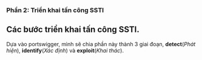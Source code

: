 ### Phần 2: Triển khai tấn công SSTI
## Các bước triển khai tấn công SSTI.
Dựa vào portswigger, mình sẽ chia phần này thành 3 giai đoạn, __detect__(_Phát hiện_), __identify__(_Xác định_) và __exploit__(_Khai thác_).
